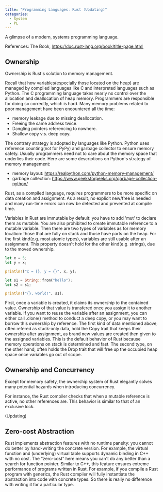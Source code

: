 ```yaml
---
title: "Programming Languages: Rust (Updating)"
categories:
  - System
  - PL
---
```


A glimpse of a modern, systems programming language.

References: The Book, https://doc.rust-lang.org/book/title-page.html

## Ownership

Ownership is Rust's solution to memory management.

Recall that how variables(especially those located on the heap) are managed by compiled languages like C and interpreted languages such as Python. The C programming language takes nearly no control over the allocation and deallocation of heap memory. Programmers are responsible for doing so correctly, which is hard. Many memory problems related to poor management have been encountered all the time:

* memory leakage due to missing deallocation.
* Freeing the same address twice.
* Dangling pointers referencing to nowhere.
* Shallow copy v.s. deep copy.

The contrary strategy is adopted by languages like Python. Python uses reference counting(not for PyPy) and garbage collector to ensure memory safety. Usually programmers need not to care about the memory space that underlies their code. Here are some descriptions on Python's strategy of memory management:

* memory layout: https://realpython.com/python-memory-management/
* garbage collection: https://www.geeksforgeeks.org/garbage-collection-python/

Rust, as a compiled language, requires programmers to be more specific on data creation and assignment. As a result, no explicit new/free is needed and many run-time errors can now be detected and prevented at compile time.

Variables in Rust are immutable by default: you have to add 'mut' to declare them as mutable. You are also prohibited to create immutable reference to a mutable variable. Then there are two types of variables as for memory location: those that are fully on stack and those have parts on the heap. For the first kind(e.g. most atomic types), variables are still usable after an assignment. This property doesn't hold for the other kind(e.g. strings), due to the moved ownership.

```Rust
let x = 5;
let y = x;

println!("x = {}, y = {}", x, y);

let s1 = String::from("hello");
let s2 = s1;

println!("{}, world!", s1);
```

First, once a variable is created, it claims its ownership to the contained value. Ownership of that value is transfered once you assign it to another variable. If you want to reuse the variable after an assignment, you can either call .clone() method to conduct a deep copy, or you may want to borrow this ownership by reference. The first kind of data mentioned above, often refered as stack-only data, hold the Copy trait that keeps their ownership after assignment, as brand new values are created then given to the assigned variables. This is the default behavior of Rust because memory operations on stack is determined and fast. The second type, on the other hand, often holds the Drop trait that will free up the occupied heap space once variables go out of scope.

## Ownership and Concurrency

Except for memory safety, the ownership system of Rust elegantly solves many potential hazards when introducing concurrency.

For instance, the Rust compiler checks that when a mutable reference is active, no other references are. This behavior is similar to that of an exclusive lock.

(Updating)

## Zero-cost Abstraction

Rust implements abstraction features with no runtime panelty: you cannot do better by hand-writing the concrete version. For example, the virtual function and (underlying) virtual table supports dynamic binding in C++ with no cost. The "zero-cost" here means you can't do any better than a search for function pointer. Similar to C++, this feature ensures extreme performance of programs written in Rust. For example, if you compile a Rust program with generics, the Rust compiler will fully instantiate the abstraction into code with concrete types. So there is really no difference with writing it for a particular type. 